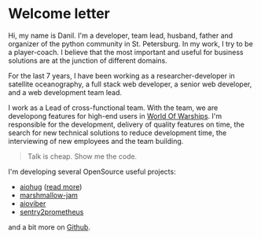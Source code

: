 # Welcome letter
Hi, my name is Danil. I'm a developer, team lead, husband, father and organizer of the python community in St. Petersburg. In my work, I try to be a player-coach. I believe that the most important and useful for business solutions are at the junction of different domains.

For the last 7 years, I have been working as a researcher-developer in satellite oceanography, a full stack web developer, a senior web developer, and a web development team lead.

I work as a Lead of cross-functional team. With the team, we are developong features for high-end users in [World Of Warships](https://worldofwarships.com). I'm responsible for the development, delivery of quality features on time, the search for new technical solutions to reduce development time, the interviewing of new employees and the team building.

> Talk is cheap. Show me the code.

I'm developing several OpenSource useful projects:

* [aiohug](https://github.com/nonamenix/aiohug) ([read more](https://github.com/nonamenix/notes/blob/master/notes/20190309_aiohug.md))
* [marshmallow-jam](https://github.com/nonamenix/marshmallow-jam)
* [aioviber](https://github.com/nonamenix/aioviber)
* [sentry2prometheus](https://github.com/nonamenix/sentry2prometheus)

and a bit more on [Github](https://github.com/nonamenix/).
